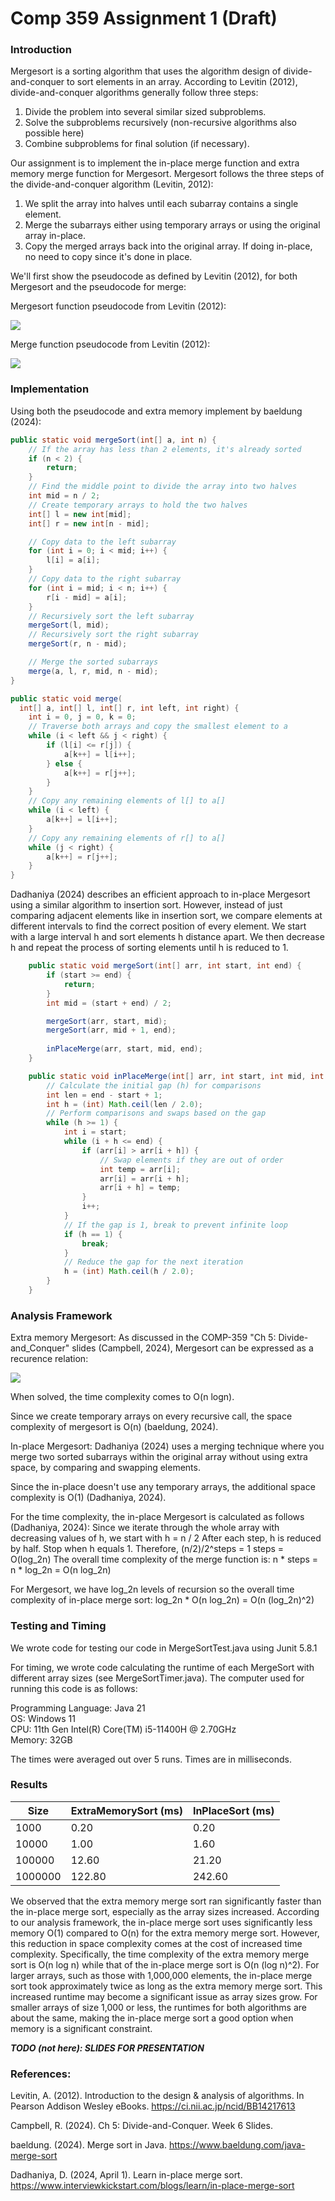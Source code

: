 # Comp 359 Assignment 1 (Draft)

### Introduction

Mergesort is a sorting algorithm that uses the algorithm design of divide-and-conquer to sort elements in an array. According to Levitin (2012), divide-and-conquer algorithms generally follow three steps:
1. Divide the problem into several similar sized subproblems.
2. Solve the subproblems recursively (non-recursive algorithms also possible here)
3. Combine subproblems for final solution (if necessary).

Our assignment is to implement the in-place merge function and extra memory merge function for Mergesort. Mergesort follows the three steps of the divide-and-conquer algorithm (Levitin, 2012):
1. We split the array into halves until each subarray contains a single element.
2. Merge the subarrays either using temporary arrays or using the original array in-place.
3. Copy the merged arrays back into the original array. If doing in-place, no need to copy since it's done in place.

We'll first show the pseudocode as defined by Levitin (2012), for both Mergesort and the pseudocode for merge:

Mergesort function pseudocode from Levitin (2012):

![](./resources/mergeSortPseudo.png)

Merge function pseudocode from Levitin (2012):

![](./resources/mergePseudo.png)

### Implementation

Using both the pseudocode and extra memory implement by baeldung (2024):
```java
public static void mergeSort(int[] a, int n) {
    // If the array has less than 2 elements, it's already sorted
    if (n < 2) {
        return;
    }
    // Find the middle point to divide the array into two halves
    int mid = n / 2;
    // Create temporary arrays to hold the two halves
    int[] l = new int[mid];
    int[] r = new int[n - mid];

    // Copy data to the left subarray
    for (int i = 0; i < mid; i++) {
        l[i] = a[i];
    }
    // Copy data to the right subarray
    for (int i = mid; i < n; i++) {
        r[i - mid] = a[i];
    }
    // Recursively sort the left subarray
    mergeSort(l, mid);
    // Recursively sort the right subarray
    mergeSort(r, n - mid);

    // Merge the sorted subarrays
    merge(a, l, r, mid, n - mid);
}

public static void merge(
  int[] a, int[] l, int[] r, int left, int right) {
    int i = 0, j = 0, k = 0;
    // Traverse both arrays and copy the smallest element to a
    while (i < left && j < right) {
        if (l[i] <= r[j]) {
            a[k++] = l[i++];
        } else {
            a[k++] = r[j++];
        }
    }
    // Copy any remaining elements of l[] to a[]
    while (i < left) {
        a[k++] = l[i++];
    }
    // Copy any remaining elements of r[] to a[]
    while (j < right) {
        a[k++] = r[j++];
    }
}


```

Dadhaniya (2024) describes an efficient approach to in-place Mergesort using a similar algorithm to insertion sort. However, instead of just comparing adjacent elements like in insertion sort, we compare elements at different intervals to find the correct position of every element. We start with a large interval h and sort elements h distance apart. We then decrease h and repeat the process of sorting elements until h is reduced to 1.
```java
    public static void mergeSort(int[] arr, int start, int end) {
        if (start >= end) {
            return;
        }
        int mid = (start + end) / 2;

        mergeSort(arr, start, mid);
        mergeSort(arr, mid + 1, end);
        
        inPlaceMerge(arr, start, mid, end);
    }

    public static void inPlaceMerge(int[] arr, int start, int mid, int end) {
        // Calculate the initial gap (h) for comparisons
        int len = end - start + 1;
        int h = (int) Math.ceil(len / 2.0);
        // Perform comparisons and swaps based on the gap
        while (h >= 1) {
            int i = start;
            while (i + h <= end) {
                if (arr[i] > arr[i + h]) {
                    // Swap elements if they are out of order
                    int temp = arr[i];
                    arr[i] = arr[i + h];
                    arr[i + h] = temp;
                }
                i++;
            }
            // If the gap is 1, break to prevent infinite loop
            if (h == 1) {
                break;
            }
            // Reduce the gap for the next iteration
            h = (int) Math.ceil(h / 2.0);
        }
    }
```


### Analysis Framework

Extra memory Mergesort:
As discussed in the COMP-359 "Ch 5: Divide-and_Conquer" slides (Campbell, 2024), Mergesort can be expressed as a recurence relation:

![](./resources/mergeSortRec.png)

When solved, the time complexity comes to O(n logn).

Since we create temporary arrays on every recursive call, the space complexity of mergesort is O(n) (baeldung, 2024).


In-place Mergesort:
Dadhaniya (2024) uses a merging technique where you merge two sorted subarrays within the original array without using extra space, by comparing and swapping elements.

Since the in-place doesn't use any temporary arrays, the additional space complexity is O(1) (Dadhaniya, 2024). 

For the time complexity, the in-place Mergesort is calculated as follows (Dadhaniya, 2024):
Since we iterate through the whole array with decreasing values of h, we start with h = n / 2
After each step, h is reduced by half.
Stop when h equals 1.
Therefore, (n/2)/2^steps = 1
steps = O(log_2n)
The overall time complexity of the merge function is:
n * steps = n * log_2n = O(n log_2n)

For Mergesort, we have log_2n levels of recursion so the overall time complexity of in-place merge sort:
log_2n * O(n log_2n) = O(n (log_2n)^2)


### Testing and Timing

We wrote code for testing our code in MergeSortTest.java using Junit 5.8.1

For timing, we wrote code calculating the runtime of each MergeSort with different array sizes (see MergeSortTimer.java).
The computer used for running this code is as follows:

Programming Language: Java 21 <br>
OS: Windows 11 <br>
CPU: 11th Gen Intel(R) Core(TM) i5-11400H @ 2.70GHz <br>
Memory: 32GB <br>

The times were averaged out over 5 runs. Times are in milliseconds.

### Results

| Size     | ExtraMemorySort (ms) | InPlaceSort (ms) |
|----------|----------------------|------------------|
| 1000     | 0.20                 | 0.20             |
| 10000    | 1.00                 | 1.60             |
| 100000   | 12.60                | 21.20            |
| 1000000  | 122.80               | 242.60           |

We observed that the extra memory merge sort ran significantly faster than the in-place merge sort, especially as the array sizes increased. According to our analysis framework, the in-place merge sort uses significantly less memory O(1) compared to O(n) for the extra memory merge sort. However, this reduction in space complexity comes at the cost of increased time complexity. Specifically, the time complexity of the extra memory merge sort is O(n log n) while that of the in-place merge sort is O(n (log n)^2). For larger arrays, such as those with 1,000,000 elements, the in-place merge sort took approximately twice as long as the extra memory merge sort. This increased runtime may become a significant issue as array sizes grow. For smaller arrays of size 1,000 or less, the runtimes for both algorithms are about the same, making the in-place merge sort a good option when memory is a significant constraint.

***TODO (not here): SLIDES FOR PRESENTATION***


### References:

Levitin, A. (2012). Introduction to the design & analysis of algorithms. In Pearson Addison Wesley eBooks. https://ci.nii.ac.jp/ncid/BB14217613

Campbell, R. (2024). Ch 5: Divide-and-Conquer. Week 6 Slides.

baeldung. (2024). Merge sort in Java. https://www.baeldung.com/java-merge-sort 

Dadhaniya, D. (2024, April 1). Learn in-place merge sort. https://www.interviewkickstart.com/blogs/learn/in-place-merge-sort 

